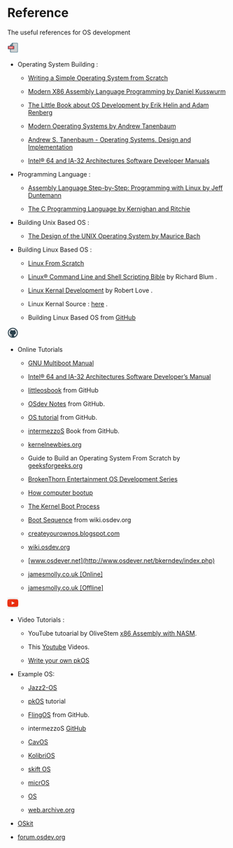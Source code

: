 # Reference

The useful references for OS development

<img src="./images/pdf_icon.png" alt="pdf icon" width="25" height="25">

* Operating System Building :

    - [Writing a Simple Operating System from Scratch](./pdf-docs/writing_simple_os.pdf)

    - [Modern X86 Assembly Language Programming by Daniel Kusswurm](./pdf-docs/Modern%20X86%20Assembly%20Language%20Programming.pdf)


    - [The Little Book about OS Development by Erik Helin and Adam Renberg](./pdf-docs/The%20Little%20Book%20about%20OS%20Development%20by%20Erik%20Helin%20and%20Adam%20Renberg.pdf)



    - [Modern Operating Systems by Andrew Tanenbaum](./pdf-docs/Andrew%20S.%20Tanenbaum%20-%20Modern%20Operating%20Systems.pdf)

    - [Andrew S. Tanenbaum - Operating Systems. Design and Implementation](./pdf-docs/Andrew%20S.%20Tanenbaum%20-%20Operating%20Systems.%20Design%20and%20Implementation.pdf)


    - [Intel® 64 and IA-32 Architectures Software Developer Manuals](./pdf-docs/325462-sdm-vol-1-2abcd-3abcd-4.pdf)

* Programming Language :


   - [Assembly Language Step-by-Step: Programming with Linux by Jeff Duntemann](./pdf-docs/394.Assembly%20Language%20Step-by-step_%20Programming%20with%20DOS%20and%20Linux%20with%20CD-ROM.pdf)


    - [The C Programming Language by Kernighan and Ritchie](./pdf-docs/The%20ANSI%20C%20Programming%20Language%20by%20Brian%20W.%20Kernighan,%20Dennis%20M.%20Ritchie.pdf)


* Building Unix Based OS :

    - [The Design of the UNIX Operating System by Maurice Bach](./pdf-docs/The%20Design%20of%20the%20UNIX%20Operating%20System%20by%20Maurice%20Bach.pdf)

* Building Linux Based OS :

    - [Linux From Scratch](./pdf-docs/LFS-BOOK-12.1.pdf)

    - [Linux® Command Line and Shell Scripting Bible](./pdf-docs/Wiley.Linux.Command.Line.and.Shell.Scripting.Bible.May.2008.pdf) by Richard Blum .


    - [Linux Kernal Development](./pdf-docs/Linux.Kernel.Development.3rd.Edition.pdf) by Robert Love .

    - Linux Kernal Source : [here](https://www.kernel.org/) .

    - Building Linux Based OS from [GitHub](https://gist.github.com/bluedragon1221/a58b0e1ed4492b44aa530f4db0ffef85)

<img src="./images/github_icon.png" alt="pdf icon" width="25" height="25">

* Online Tutorials

    - [GNU Multiboot Manual](https://www.gnu.org/software/grub/manual/multiboot/multiboot.html)
    
    - [Intel® 64 and IA-32 Architectures Software Developer’s Manual](https://www.intel.com/content/www/us/en/content-details/782158/intel-64-and-ia-32-architectures-software-developer-s-manual-combined-volumes-1-2a-2b-2c-2d-3a-3b-3c-3d-and-4.html?wapkw=intel%2064%20and%20ia-32%20architectures%20software%20developer%27s%20manual&docid=782161)

    - [littleosbook](https://littleosbook.github.io) from GitHub

    - [OSdev Notes](https://github.com/dreamportdev/Osdev-Notes) from GitHub.

    - [OS tutorial](https://github.com/cfenollosa/os-tutorial) from GitHub.

    - [intermezzoS](https://github.com/intermezzOS/book/tree/master) Book from GitHub.

    - [kernelnewbies.org](https://kernelnewbies.org/) 

    - Guide to Build an Operating System From Scratch by [geeksforgeeks.org](https://www.geeksforgeeks.org/guide-to-build-an-operating-system-from-scratch/)

    - [BrokenThorn Entertainment OS Development Series](https://github.com/enygmator/os_dev.tutorials.brokenthorn)

    - [How computer bootup](https://manybutfinite.com/post/how-computers-boot-up/)

    - [ The Kernel Boot Process](https://manybutfinite.com/post/kernel-boot-process/)

    - [Boot Sequence](https://wiki.osdev.org/Boot_Sequence) from wiki.osdev.org

    - [createyourownos.blogspot.com](https://createyourownos.blogspot.com/)


    - [wiki.osdev.org](https://wiki.osdev.org)

    - [www.osdever.net](http://www.osdever.net/bkerndev/index.php)

    - [jamesmolly.co.uk [Online]](https://web.archive.org/web/20160412174753/http://www.jamesmolloy.co.uk/tutorial_html/index.html)

    - [jamesmolly.co.uk [Offline]](./jamesmolly.co.uk/1.-Environment%20setup.html)

<img src="./images/youtube_icon.png" alt="pdf icon" width="25" height="25">

* Video Tutorials :

    - YouTube tutoarial by OliveStem [x86 Assembly with NASM](https://www.youtube.com/watch?v=yBO-EJoVDo0&list=PL2EF13wm-hWCoj6tUBGUmrkJmH1972dBB).

    - This [Youtube](https://youtu.be/MwPjvJ9ulSc?si=lRM8mZZy3EkVZ36J) Videos.

    - [Write your own pkOS](https://www.youtube.com/watch?v=NtZzb9ZJ5Fo&list=PL3Kz_hCNpKSTFCTJtP4-9mkYDVM7rAprW)

 * Example OS:

    - [Jazz2-OS](https://gitlab.com/olivestem/Jazz2-0)

    - [pkOS](https://docs.pkos.pagekey.io/blog/) tutorial

    - [FlingOS](https://github.com/FlingOS/FlingOS/tree/develop) from GitHub.

    - intermezzoS [GitHub](https://github.com/intermezzOS)

    - [CavOS](https://github.com/malwarepad/cavOS)

    - [KolibriOS](https://kolibrios.org/en/)

    - [skift OS](https://github.com/skift-org/skift)

    - [micrOS](https://github.com/skni-kod/MicrOS/)

    - [OS](https://github.com/SzAkos04/OS)


    - [web.archive.org](https://web.archive.org/web/20160412174753/http://www.jamesmolloy.co.uk/tutorial_html/index.html)

* [OSkit](https://www-old.cs.utah.edu/flux/oskit/)

* [forum.osdev.org](https://forum.osdev.org)